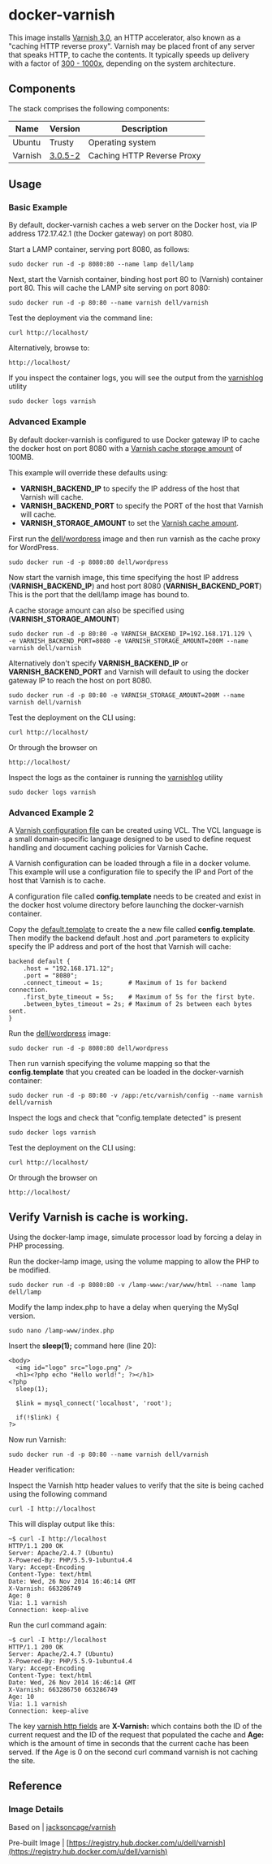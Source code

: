 # docker-varnish
This image installs [Varnish 3.0](https://www.varnish-cache.org/docs/3.0/index.html), an HTTP accelerator, also known as a "caching HTTP reverse proxy".  Varnish may be placed front of any server that speaks HTTP, to cache the contents. It typically speeds up delivery with a factor of [300 - 1000x](https://www.varnish-cache.org/about), depending on the system architecture.

## Components
The stack comprises the following components:

Name       | Version    | Description
-----------|------------|------------------------------
Ubuntu     | Trusty     | Operating system
Varnish    | [3.0.5-2](https://www.varnish-cache.org/docs/3.0/index.html) | Caching HTTP Reverse Proxy

## Usage

### Basic Example
By default, docker-varnish caches a web server on the Docker host, via IP address 172.17.42.1 (the Docker gateway) on port 8080.

Start a LAMP container, serving port 8080, as follows:

    sudo docker run -d -p 8080:80 --name lamp dell/lamp

Next, start the Varnish container, binding host port 80 to (Varnish) container port 80.  This will cache the LAMP site serving on port 8080:

    sudo docker run -d -p 80:80 --name varnish dell/varnish
    
Test the deployment via the command line:

    curl http://localhost/

Alternatively, browse to:

    http://localhost/

If you inspect the container logs, you will see the output from the [varnishlog](https://www.varnish-cache.org/docs/3.0/tutorial/logging.html) utility

    sudo docker logs varnish

### Advanced Example

By default docker-varnish is configured to use Docker gateway IP to cache the docker host on port 8080 with a [Varnish cache storage amount](https://www.varnish-cache.org/docs/3.0/tutorial/sizing_your_cache.html) of 100MB.

This example will override these defaults using:
- **VARNISH_BACKEND_IP** to specify the IP address of the host that Varnish will cache.
- **VARNISH_BACKEND_PORT** to specify the PORT of the host that Varnish will cache.
- **VARNISH_STORAGE_AMOUNT** to set the [Varnish cache amount](https://www.varnish-cache.org/docs/3.0/tutorial/sizing_your_cache.html).

First run the [dell/wordpress](https://github.com/dell-cloud-marketplace/docker-wordpress) image and then run varnish as the cache proxy for WordPress. 

    sudo docker run -d -p 8080:80 dell/wordpress

Now start the varnish image, this time specifying the host IP address (**VARNISH_BACKEND_IP**) and host port 8080 (**VARNISH_BACKEND_PORT**) This is the port that the dell/lamp image has bound to.  

A cache storage amount can also be specified using (**VARNISH_STORAGE_AMOUNT**) 

    sudo docker run -d -p 80:80 -e VARNISH_BACKEND_IP=192.168.171.129 \
    -e VARNISH_BACKEND_PORT=8080 -e VARNISH_STORAGE_AMOUNT=200M --name varnish dell/varnish

Alternatively don't specify **VARNISH_BACKEND_IP** or **VARNISH_BACKEND_PORT** and Varnish will default to using the docker gateway IP to reach the host on port 8080.

    sudo docker run -d -p 80:80 -e VARNISH_STORAGE_AMOUNT=200M --name varnish dell/varnish

Test the deployment on the CLI using:

    curl http://localhost/

Or through the browser on

    http://localhost/

Inspect the logs as the container is running the [varnishlog](https://www.varnish-cache.org/docs/3.0/tutorial/logging.html) utility

    sudo docker logs varnish

### Advanced Example 2

A [Varnish configuration file](https://www.varnish-cache.org/docs/3.0/reference/vcl.html) can be created using VCL.  The VCL language is a small domain-specific language designed to be used to define request handling and document caching policies for Varnish Cache.

A Varnish configuration can be loaded through a file in a docker volume.  This example will use a configuration file to specify the IP and Port of the host that Varnish is to cache. 

A configuration file called **config.template** needs to be created and exist in the docker host volume directory before launching the docker-varnish container.  

Copy the [default.template](https://github.com/dell-cloud-marketplace/docker-varnish/blob/master/default.template) to create the a new file called **config.template**. Then modify the backend default .host and .port parameters to explicity specify the IP address and port of the host that Varnish will cache:

    backend default {
        .host = "192.168.171.12";
        .port = "8080";
        .connect_timeout = 1s;       # Maximum of 1s for backend connection.
        .first_byte_timeout = 5s;    # Maximum of 5s for the first byte.
        .between_bytes_timeout = 2s; # Maximum of 2s between each bytes sent.
    }

Run the [dell/wordpress](https://github.com/dell-cloud-marketplace/docker-wordpress) image:

    sudo docker run -d -p 8080:80 dell/wordpress

Then run varnish specifying the volume mapping so that the **config.template** that you created can be loaded in the docker-varnish container: 

    sudo docker run -d -p 80:80 -v /app:/etc/varnish/config --name varnish dell/varnish 

Inspect the logs and check that "config.template detected" is present

    sudo docker logs varnish

Test the deployment on the CLI using:

    curl http://localhost/

Or through the browser on

    http://localhost/

## Verify Varnish is cache is working.

Using the docker-lamp image, simulate processor load by forcing a delay in PHP processing.

Run the docker-lamp image, using the volume mapping to allow the PHP to be modified.

    sudo docker run -d -p 8080:80 -v /lamp-www:/var/www/html --name lamp dell/lamp


Modify the lamp index.php to have a delay when querying the MySql version.

    sudo nano /lamp-www/index.php


Insert the **sleep(1);** command here (line 20):
    
    <body>
      <img id="logo" src="logo.png" />
      <h1><?php echo "Hello world!"; ?></h1>
    <?php
      sleep(1);
    
      $link = mysql_connect('localhost', 'root');
    
      if(!$link) {
    ?>


Now run Varnish:

    sudo docker run -d -p 80:80 --name varnish dell/varnish


Header verification:

Inspect the Varnish http header values to verify that the site is being cached using the following command

    curl -I http://localhost

This will display output like this:

    ~$ curl -I http://localhost
    HTTP/1.1 200 OK
    Server: Apache/2.4.7 (Ubuntu)
    X-Powered-By: PHP/5.5.9-1ubuntu4.4
    Vary: Accept-Encoding
    Content-Type: text/html
    Date: Wed, 26 Nov 2014 16:46:14 GMT
    X-Varnish: 663286749
    Age: 0
    Via: 1.1 varnish
    Connection: keep-alive

Run the curl command again: 

    ~$ curl -I http://localhost
    HTTP/1.1 200 OK
    Server: Apache/2.4.7 (Ubuntu)
    X-Powered-By: PHP/5.5.9-1ubuntu4.4
    Vary: Accept-Encoding
    Content-Type: text/html
    Date: Wed, 26 Nov 2014 16:46:14 GMT
    X-Varnish: 663286750 663286749
    Age: 10
    Via: 1.1 varnish
    Connection: keep-alive

The key [varnish http fields](https://www.varnish-cache.org/docs/2.1/faq/http.html) are **X-Varnish:** which contains both the ID of the current request and the ID of the request that populated the cache and **Age:** which is the amount of time in seconds that the current cache has been served.  If the Age is 0 on the second curl command varnish is not caching the site. 


## Reference

### Image Details

Based on | [jacksoncage/varnish](https://github.com/jacksoncage/varnish-docker)

Pre-built Image   | [https://registry.hub.docker.com/u/dell/varnish](https://registry.hub.docker.com/u/dell/varnish) 
